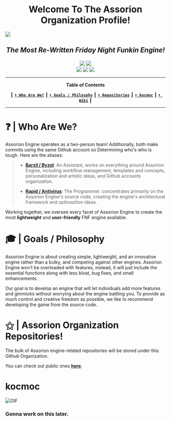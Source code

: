 <div align="center">

# Welcome To The Assorion Organization Profile!

</div>
<img src="https://github.com/Legendary-Candice-Joe/FNF-Assorion-Engine/blob/main/art/assorione.png">
<div align="center"><h2>

 *The Most Re-Written Friday Night Funkin Engine!* </h2></div>

<div align="center">
 <a href="https://github.com/Legendary-Candice-Joe/Assorion/graphs/commit-activity"><img src="https://img.shields.io/github/commit-activity/m/Legendary-Candice-Joe/FNF-Assorion-Engine?style=for-the-badge&color=06b59c"/></a>
 <a href="#"><img src="https://img.shields.io/github/license/Assorion/FNF-Assorion-Engine?style=for-the-badge&color=06b59c"/></a>
</div>
<div align="center">
 <a href="#"><img src="https://img.shields.io/badge/Supported_Platforms-Windows,_Linux,_HTML5-blue?style=for-the-badge&color=e1b100"/></a>
 <a href="#"><img src="https://img.shields.io/github/stars/Assorion/FNF-Assorion-Engine?style=for-the-badge&color=e1b100"/></a>
 <a href="https://assorion.github.io/wiki/"><img src="https://img.shields.io/website?url=https%3A%2F%2Fassorion.github.io%2Fwiki%2F&style=for-the-badge&color=e1b100"/></a>
</div>

-------------------------------------------------------------
<div align="center">
 
**Table of Contents**
</div>
<div align="center">
 
┃ [**`• Who Are We?`**](#--who-are-we) ┃ [**`• Goals / Philosphy`**](#--goals--philosophy) ┃ [**`• Repositories`**](#--assorion-organization-repositories) ┃ [**`• kocmoc`**](#kocmoc) ┃ <a href="https://assorion.github.io/wiki/">**`• Wiki`**</a> ┃ 
</div>

-------------------------------------------------------------

# ❓ | Who Are We?

Assorion Engine operates as a two-person team! Additionally, both make commits using the same Github account so Determining who's who is tough.
Here are the aliases:

>- <a href="https://www.youtube.com/@Byzol">**Barzil / Byzol**</a>: An Assistant, works on everything around Assorion Engine, including workflow management, templates and concepts, personalization and artistic ideas, and Github accounts organization.
>  
>- <a href="https://www.youtube.com/@rapidoffriends777">**Rapid / Antivirus**</a>: The Programmer. concentrates primarily on the Assorion Engine's source code, creating the engine's architectural framework and optimaztion ideas.

Working together, we oversee every facet of Assorion Engine to create the most **lightweight** and **user-friendly** FNF engine available.

# 🎓 | Goals / Philosophy

Assorion Engine is about creating simple, lightweight, and an innovative engine rather than a bulky, and competing against other engines. Assorion Engine won't be overloaded with features, instead, it will just include the essential functions along with less bloat, bug fixes, and small enhancements. 

Our goal is to develop an engine that will let individuals add more features and gimmicks without worrying about the engine battling you. To provide as much control and creative freedom as possible, we like to recommend developing the game from the source code.

# ⚝ | Assorion Organization Repositories! 

The bulk of Assorion engine-related repositories will be stored under this Github Organization.

You can check out public ones <a href="https://github.com/orgs/Assorion/repositories">**here**</a>.

# kocmoc

![GIF](https://github.com/Assorion/.github/blob/main/profile/kocmoc.gif)

### Gonna work on this later.
